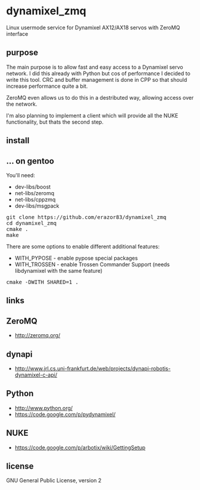 dynamixel_zmq
================================

Linux usermode service for Dynamixel AX12/AX18 servos with ZeroMQ interface

purpose
------------
The main purpose is to allow fast and easy access to a Dynamixel servo network.
I did this already with Python but cos of performance I decided to write this tool.
CRC and buffer management is done in CPP so that should increase performance quite a bit.

ZeroMQ even allows us to do this in a destributed way, allowing access over the network.

I'm also planning to implement a client which will provide all the NUKE functionality, but thats the second step.


install
------------

... on gentoo
-------------------------
You'll need:
  * dev-libs/boost
  * net-libs/zeromq
  * net-libs/cppzmq
  * dev-libs/msgpack

<pre>
git clone https://github.com/erazor83/dynamixel_zmq
cd dynamixel_zmq
cmake .
make
</pre>

There are some options to enable different additional features:
  * WITH_PYPOSE - enable pypose special packages
  * WITH_TROSSEN - enable Trossen Commander Support (needs libdynamixel with the same feature)

<pre>
cmake -DWITH_SHARED=1 .
</pre>

links
------------

ZeroMQ
-------------------------
  * http://zeromq.org/

dynapi
-------------------------
  * http://www.jrl.cs.uni-frankfurt.de/web/projects/dynapi-robotis-dynamixel-c-api/

Python
-------------------------
  * http://www.python.org/
  * https://code.google.com/p/pydynamixel/

NUKE
-------------------------
  * https://code.google.com/p/arbotix/wiki/GettingSetup

license
-------------------------
GNU General Public License, version 2


